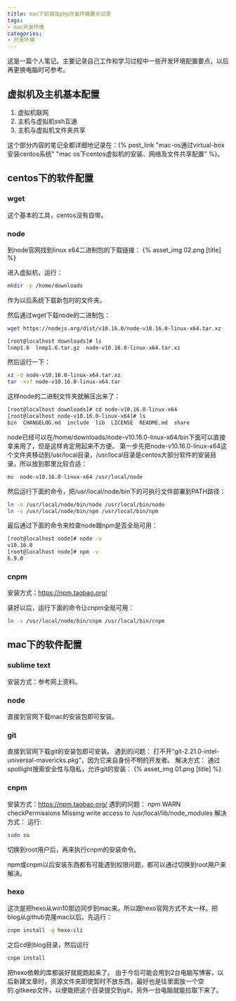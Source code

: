 ```yaml
---
title: mac下前端及php开发环境要点记录
tags:
- mac开发环境
categories:
- 开发环境
---
```


这是一篇个人笔记。主要记录自己工作和学习过程中一些开发环境配置要点，以后再更换电脑时可参考。
<!-- more -->

## 虚拟机及主机基本配置
1. 虚拟机联网
2. 主机与虚拟机ssh互通
3. 主机与虚拟机文件夹共享

这个部分内容的笔记全都详细地记录在：{% post_link "mac-os通过virtual-box安装centos系统" "mac os下centos虚拟机的安装、网络及文件共享配置" %}。

## centos下的软件配置
### wget
这个基本的工具，centos没有自带。

### node
到node官网找到linux x64二进制包的下载链接：
{% asset_img 02.png [title] %}

进入虚拟机，运行：
```bash
mkdir -p /home/downloads
```
作为以后系统下载新包时的文件夹。

然后通过wget下载node的二进制包：
```bash
wget https://nodejs.org/dist/v10.16.0/node-v10.16.0-linux-x64.tar.xz
```
```bash
[root@localhost downloads]# ls
lnmp1.6  lnmp1.6.tar.gz  node-v10.16.0-linux-x64.tar.xz
```

然后运行一下：
```bash
xz -d node-v10.16.0-linux-x64.tar.xz
tar -xvf node-v10.16.0-linux-x64.tar
```
这样node的二进制文件夹就解压出来了：
```bash
[root@localhost downloads]# cd node-v10.16.0-linux-x64
[root@localhost node-v10.16.0-linux-x64]# ls
bin  CHANGELOG.md  include  lib  LICENSE  README.md  share
```
node已经可以在/home/downloads/node-v10.16.0-linux-x64/bin下面可以直接拿来用了，但是这样肯定用起来不方便。
第一步先把node-v10.16.0-linux-x64这个文件夹移动到/usr/local目录，/usr/local目录是centos大部分软件的安装目录，所以放到那里比较合适：
```bash
mv  node-v10.16.0-linux-x64 /usr/local/node
```
然后运行下面的命令，把/usr/local/node/bin下的可执行文件部署到PATH路径：
```bash
ln -s /usr/local/node/bin/node /usr/local/bin/node 
ln -s /usr/local/node/bin/npm /usr/local/bin/npm 
```
最后通过下面的命令来检查node跟npm是否全局可用：
```bash
[root@localhost node]# node -v
v10.16.0
[root@localhost node]# npm -v
6.9.0
```

### cnpm
安装方式：https://npm.taobao.org/

装好以后，运行下面的命令让cnpm全局可用：
```bash
ln -s /usr/local/node/bin/cnpm /usr/local/bin/cnpm 
```

## mac下的软件配置
### sublime text
安装方式：参考网上资料。

### node
直接到官网下载mac的安装包即可安装。

### git
直接到官网下载git的安装包即可安装。
遇到的问题：
打不开“git-2.21.0-intel-universal-mavericks.pkg”，因为它来自身份不明的开发者。
解决方式：
通过spotlight搜索安全性与隐私，允许git的安装：
{% asset_img 01.png [title] %}

### cnpm
安装方式：https://npm.taobao.org/
遇到的问题：
npm WARN checkPermissions Missing write access to /usr/local/lib/node_modules
解决方式：
运行:
```bash
sudo su
```
切换到root用户后，再来执行cnpm的安装命令。

npm或cnpm以后安装东西都有可能遇到权限问题，都可以通过切换到root用户来解决。

### hexo
这次是把hexo从win10那边同步到mac来。所以跟hexo官网方式不太一样。把blog从github克隆mac以后。先运行：
```bash
cnpm install -g hexo-cli
```
之后cd到blog目录，然后运行
```bash
cnpm install
```
把hexo依赖的库都装好就能跑起来了。
由于今后可能会用到2台电脑写博客，以后新建文章时，资源文件夹即使暂时不放东西，最好也是往里面放一个空的.gitkeep文件，以便能把这个目录提交到git，另外一台电脑就能拉取下来了。




